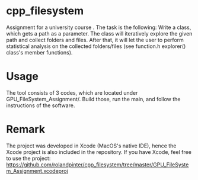 # cpp_filesystem
Assignment for a university course . The task is the following: 
Write a class, which gets a path as a parameter. The class will iteratively explore the given path and collect folders and files. After that, it will let the user to perform statistical analysis on the collected folders/files (see function.h explorer() class's member functions). 

# Usage
The tool consists of 3 codes, which are located under GPU_FileSystem_Assignment/. Build those, run the main, and follow the instructions of the software. 

# Remark
The project was developed in Xcode (MacOS's native IDE), hence the Xcode project is also included in the repository. If you have Xcode, feel free to use the project: https://github.com/rolandpinter/cpp_filesystem/tree/master/GPU_FileSystem_Assignment.xcodeproj
